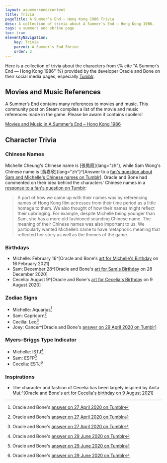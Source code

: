 ```yaml
---
layout: asummersend/content
title: Trivia
pageTitle: A Summer’s End — Hong Kong 1986 Trivia
desc: A collection of trivia about A Summer’s End — Hong Kong 1986.
tags: a summers end shrine page
toc: true
eleventyNavigation:
    key: Trivia
    parent: A Summer’s End Shrine
    order: 2
---
```


Here is a collection of trivia about the characters from {% cite "A Summer’s End — Hong Kong 1986" %} provided by the developer Oracle and Bone on their social media pages, especially [Tumblr](https://oracleandbone.tumblr.com/).

## Movies and Music References

A Summer’s End contains many references to movies and music. This community post on Steam compiles a list of the movie and music references made in the game. Please be aware it contains spoilers!

[Movies and Music in A Summer’s End – Hong Kong 1986](https://steamcommunity.com/sharedfiles/filedetails/?id=2213828067)

## Character Trivia

### Chinese Names

Michelle Cheung's Chinese name is [張鳳霞]{lang="zh"}, while Sam Wong's Chinese name is [黃嘉欣]{lang="zh"}^[Answer to a [fan's question about Sam and Michelle's Chinese names on Tumblr](https://oracleandbone.tumblr.com/post/650935977958866944/hello-i-love-the-game-to-death-but-i-was-just)]. Oracle and Bone had commented on their idea behind the characters' Chinese names in a [response to a fan's question on Tumblr](https://oracleandbone.tumblr.com/post/625313027310436352/hi-im-curious-how-you-came-up-with-sam-and):

> A part of how we came up with their names was by referencing names of Hong Kong film actresses from their time period as a little homage to them. We also thought of how their names might reflect their upbringing. For example, despite Michelle being younger than Sam, she has a more old fashioned sounding Chinese name. The meaning of their Chinese names was also important to us. We particularly wanted Michelle’s name to have metaphoric meaning that reflected her story as well as the themes of the game.

### Birthdays

* Michelle: February 16^[Oracle and Bone's [art for Michelle's Birthday](https://oracleandbone.tumblr.com/post/643241885438197760/spring-day-february-16-is-michelles-birthday) on 16 February 2021]
* Sam: December 28^[Oracle and Bone's [art for Sam's Birthday](https://oracleandbone.tumblr.com/post/638707575113891840/hit-rewind-december-28-is-sams-birthday-happy) on 28 December 2020]
* Cecelia: August 9^[Oracle and Bone's [art for Cecelia's Birthday](https://oracleandbone.tumblr.com/post/625985188093214720/%E9%BB%91%E5%A4%9C%E7%9A%84%E8%B1%B9-night-leopard-august-9-is-cecilias-birthday) on 9 August 2020]

### Zodiac Signs

* Michelle: Aquarius[^michelle-sam-cecelia-zodiac]
* Sam: Capricorn[^michelle-sam-cecelia-zodiac]
* Cecilia: Leo[^michelle-sam-cecelia-zodiac]
* Joey: Cancer^[Oracle and Bone's [answer on 29 April 2020 on Tumblr](https://oracleandbone.tumblr.com/post/616711590970081280/hey-its-the-anon-that-asked-about-the-zodiac)]

[^michelle-sam-cecelia-zodiac]: Oracle and Bone's [answer on 27 April 2020 on Tumblr](https://oracleandbone.tumblr.com/post/616522957953679360/hey-what-zodiac-signs-are-sam-michelle)

### Myers–Briggs Type Indicator

* Michelle: ISTJ[^mbti]
* Sam: ESFP[^mbti]
* Cecelia: ESTJ[^mbti]

[^mbti]: Oracle and Bone's [answer on 29 June 2020 on Tumblr](https://oracleandbone.tumblr.com/post/622234880967950336/hey-first-of-all-i-just-wanted-to-say-i-adore-a)

### Inspirations

* The character and fashion of Cecelia has been largely inspired by Anita Mui.^[Oracle and Bone's [art for Cecelia's birthday on 9 August 2021](https://oracleandbone.tumblr.com/post/659052064213696512/%E7%83%88%E7%84%B0%E7%B4%85%E5%94%87-august-9-is-cecilias-birthday-happy)]